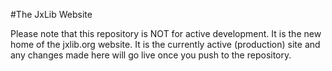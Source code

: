 #The JxLib Website

Please note that this repository is NOT for active development. It is the new
home of the jxlib.org website. It is the currently active (production) site and
any changes made here will go live once you push to the repository.